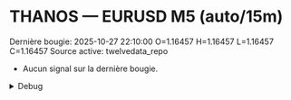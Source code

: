 # THANOS — EURUSD M5 (auto/15m)
Dernière bougie: 2025-10-27 22:10:00  O=1.16457  H=1.16457  L=1.16457  C=1.16457
Source active: twelvedata_repo

- Aucun signal sur la dernière bougie.

<details><summary>Debug</summary>

- TD_API_KEY manquant.

</details>